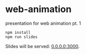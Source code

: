 # web-animation
presentation for web animation pt. 1

```
npm install
npm run slides
```
Slides will be served: [0.0.0.0:3000](http://0.0.0.0:3000/#!/introduction/introduction).
